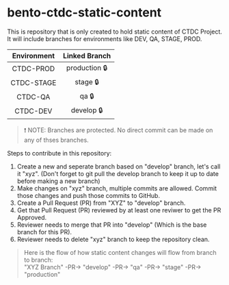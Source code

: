 # bento-ctdc-static-content
This is repository that is only created to hold static content of CTDC Project. It will include branches for environments like DEV, QA, STAGE, PROD. 

 Environment | Linked Branch
| :---: | :---: 
CTDC-PROD  | production 🔒
CTDC-STAGE | stage 🔒
CTDC-QA | qa 🔒
CTDC-DEV | develop 🔒

> ❗ NOTE: Branches are protected. No direct commit can be made on any of thses branches.

Steps to contribute in this repository: 
1. Create a new and seperate branch based on "develop" branch, let's call it "xyz". (Don't forget to git pull the develop branch to keep it up to date before making a new branch)
2. Make changes on "xyz" branch, multiple commits are allowed. Commit those changes and push those commits to GitHub. 
3. Create a Pull Request (PR) from "XYZ" to "develop" branch. 
4. Get that Pull Request (PR) reviewed by at least one reviwer to get the PR Approved.
5. Reviewer needs to merge that PR into "develop" (Which is the base branch for this PR). 
6. Reviewer needs to delete "xyz" branch to keep the repository clean. 

>Here is the flow of how static content changes will flow from branch to branch: <br />
"XYZ Branch" -PR-> "develop" -PR-> "qa" -PR-> "stage" -PR-> "production"